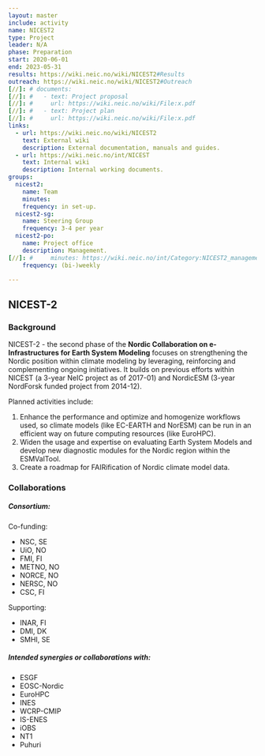 ```yaml
---
layout: master
include: activity
name: NICEST2
type: Project
leader: N/A
phase: Preparation
start: 2020-06-01
end: 2023-05-31
results: https://wiki.neic.no/wiki/NICEST2#Results
outreach: https://wiki.neic.no/wiki/NICEST2#Outreach
[//]: # documents:
[//]: #   - text: Project proposal
[//]: #     url: https://wiki.neic.no/wiki/File:x.pdf
[//]: #   - text: Project plan
[//]: #     url: https://wiki.neic.no/wiki/File:x.pdf
links:
  - url: https://wiki.neic.no/wiki/NICEST2
    text: External wiki
    description: External documentation, manuals and guides.
  - url: https://wiki.neic.no/int/NICEST
    text: Internal wiki
    description: Internal working documents.
groups:
  nicest2:
    name: Team
    minutes:
    frequency: in set-up.
  nicest2-sg:
    name: Steering Group
    frequency: 3-4 per year
  nicest2-po:
    name: Project office
    description: Management.
[//]: #     minutes: https://wiki.neic.no/int/Category:NICEST2_management_meetings
    frequency: (bi-)weekly
     
---
```

## NICEST-2


### Background

NICEST-2 - the second phase of the **Nordic Collaboration on e-Infrastructures for Earth System Modeling** focuses on strengthening the Nordic position within climate modeling by leveraging, reinforcing and complementing ongoing initiatives. It builds on previous efforts within NICEST (a 3-year NeIC project as of 2017-01) and NordicESM (3-year NordForsk funded project from 2014-12).

Planned activities include:
1. Enhance the performance and optimize and homogenize workflows used, so climate models (like EC-EARTH and NorESM) can be run in an efficient way on future computing resources (like EuroHPC).
2. Widen the usage and expertise on evaluating Earth System Models and develop new diagnostic modules for the Nordic region within the ESMValTool.
3. Create a roadmap for FAIRification of Nordic climate model data.


### Collaborations
##### Consortium:
Co-funding:
* NSC, SE
* UiO, NO
* FMI, FI
* METNO, NO
* NORCE, NO
* NERSC, NO
* CSC, FI

Supporting:
* INAR, FI
* DMI, DK
* SMHI, SE


##### Intended synergies or collaborations with:
* ESGF
* EOSC-Nordic
* EuroHPC
* INES
* WCRP-CMIP
* IS-ENES
* iOBS
* NT1
* Puhuri

